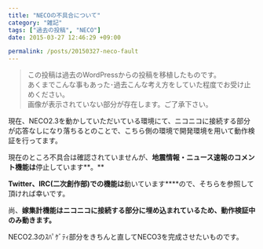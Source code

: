 ```yaml
---
title: "NECOの不具合について"
category: "雑記"
tags: ["過去の投稿", "NECO"]
date: 2015-03-27 12:46:29 +09:00

permalink: /posts/20150327-neco-fault
---
```


> この投稿は過去のWordPressからの投稿を移植したものです。  
> あくまでこんな事もあった･過去こんな考え方をしていた程度でお受け止めください。  
> 画像が表示されていない部分が存在します。ご了承下さい。

現在、NECO2.3を動かしていただいている環境にて、ニコニコに接続する部分が応答なしになり落ちるとのことで、こちら側の環境で開発環境を用いて動作検証を行ってます。

現在のところ不具合は確認されていませんが、**地震情報・ニュース速報のコメント機能は**停止しています**。**

**Twitter、IRC(二次創作部)での機能は**動いています****ので、そちらを参照して頂ければ幸いです。

尚、**嫁集計機能はニコニコに接続する部分に埋め込まれているため、**動作検証中のみ動きます**。**

NECO2.3のｽﾊﾟｹﾞﾃｨ部分をきちんと直してNECO3を完成させたいものです。
